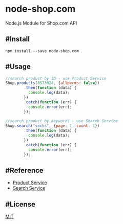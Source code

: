 # node-shop.com
Node.js Module for Shop.com API

#Install
----
```
npm install --save node-shop.com
```

#Usage
----
```javascript
//search product by ID - use Product Service
Shop.products(8573924, {allperms: false})
 	    .then(function (data) {
 	      console.log(data);
 	    })
 	    .catch(function (err) {
 	      console.error(err);	  
 	    });
 	    
//search product by keywords - use Search Service
Shop.search("socks", {page: 1, count: 1})
 	    .then(function (data) {
 	      console.log(data);
 	    })
 	    .catch(function (err) {
 	      console.error(err);	  
 	    }); 	  
```

#Reference
----
- [Product Service](https://developer.shop.com/documentation/ProductService)
- [Search Service](https://developer.shop.com/documentation/SearchService)

#License
----
[MIT](http://spdx.org/licenses/MIT)
